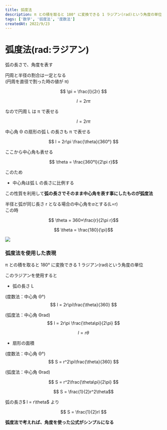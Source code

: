 ```yaml
---
title: 弧度法
description: π との積を取ると 180° に変換できる 1 ラジアン(rad)という角度の単位このラジアンを使用すると
tags: ['数学', '弧度法', '度数法']
createdAt: 2022/9/23
---
```


# 弧度法(rad:ラジアン)

弧の長さで、角度を表す

円周と半径の割合は一定となる  
(円周を直径で割った時の値が π)

$$ \pi = \frac{l}{2r} $$

$$ l = 2r\pi $$

なので円周 L は π で表せる

$$ l = 2r\pi $$

中心角 Θ の扇形の弧 L の長さも π で表せる

$$ l = 2r\pi \frac{\theta}{360°} $$

ここから中心角も表せる

$$ \theta = \frac{360°l}{2\pi r}$$

このため

- 中心角は弧 L の長さに比例する

この性質を利用して<b>弧の長さでそのまま中心角を表す事にしたものが弧度法</b>

半径と弧が同じ長さ r となる場合の中心角を$\alpha$とする(L=r)  
この時

$$ \theta = 360×\frac{r}{2\pi r}$$

$$ \theta = \frac{180}{\pi}$$

<img src="/img/md/rad/rad.png">

$$ $$

### 弧度法を使用した表現

π との積を取ると 180° に変換できる 1 ラジアン(rad)という角度の単位

このラジアンを使用すると

- 弧の長さ L

(度数法：中心角 Θ°)
$$ l = 2r\pi\frac{\theta}{360} $$

(弧度法：中心角 Θrad)
$$ l = 2r\pi \frac{\theta\pi}{2\pi} $$

$$ l = r\theta$$

- 扇形の面積

(度数法：中心角 Θ°)  
 $$ S = r^2\pi\frac{\theta}{360} $$

(弧度法：中心角 Θrad)

$$ S = r^2\frac{\theta\pi}{2\pi} $$

$$ S = \frac{1}{2}r^2\theta$$

弧の長さ$ l = r\theta$ より

$$ S = \frac{1}{2}rl $$

<b>弧度法で考えれば、角度を使った公式がシンプルになる</b>

